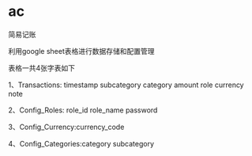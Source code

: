 # ac
简易记账

利用google sheet表格进行数据存储和配置管理

表格一共4张字表如下

1、Transactions:
timestamp	subcategory	category	amount	role	currency	note

2、Config_Roles:
role_id	role_name	password

3、Config_Currency:currency_code

4、Config_Categories:category	subcategory



 
